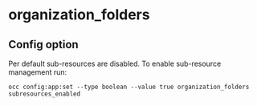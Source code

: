 # organization_folders

## Config option
Per default sub-resources are disabled. To enable sub-resource management run:
```shell
occ config:app:set --type boolean --value true organization_folders subresources_enabled
```
